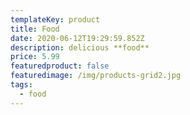```yaml
---
templateKey: product
title: Food
date: 2020-06-12T19:29:59.852Z
description: delicious **food**
price: 5.99
featuredproduct: false
featuredimage: /img/products-grid2.jpg
tags:
  - food
---
```

